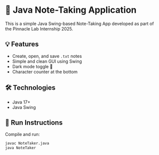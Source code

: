 # 📝 Java Note-Taking Application

This is a simple Java Swing-based Note-Taking App developed as part of the Pinnacle Lab Internship 2025.

## 💡 Features
- Create, open, and save `.txt` notes
- Simple and clean GUI using Swing
- Dark mode toggle 🌙
- Character counter at the bottom

## 🛠 Technologies
- Java 17+
- Java Swing

## 🚀 Run Instructions
Compile and run:
```bash
javac NoteTaker.java
java NoteTaker

